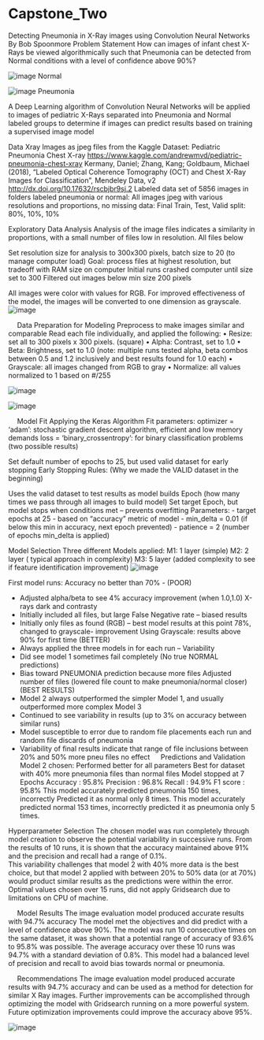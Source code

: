 # Capstone_Two
Detecting Pneumonia in X-Ray images using Convolution Neural Networks
By Bob Spoonmore
Problem Statement
How can images of infant chest X-Rays be viewed algorithmically such that Pneumonia can be detected from Normal conditions with a level of confidence above 90%?
 
 ![image](https://user-images.githubusercontent.com/79801542/131737028-ddcee13a-2f1a-4469-bf62-99941710c041.png)
  Normal			

![image](https://user-images.githubusercontent.com/79801542/131737084-b9e5fadd-dfe7-4e54-9ccf-8333b6cb1654.png)
  Pneumonia
  
A Deep Learning algorithm of Convolution Neural Networks will be applied to images of pediatric X-Rays separated into Pneumonia and Normal labeled groups to determine if images can predict results based on training a supervised image model
 

Data 
Xray Images as jpeg files from the Kaggle Dataset:  Pediatric Pneumonia Chest X-ray https://www.kaggle.com/andrewmvd/pediatric-pneumonia-chest-xray
Kermany, Daniel; Zhang, Kang; Goldbaum, Michael (2018), “Labeled Optical Coherence Tomography (OCT) and Chest X-Ray Images for Classification”, Mendeley Data, v2 http://dx.doi.org/10.17632/rscbjbr9sj.2
Labeled data set of 5856 images in folders labeled pneumonia or normal:  All images jpeg with various resolutions and proportions, no missing data:  Final Train, Test, Valid split:  80%, 10%, 10%
 

Exploratory Data Analysis 
Analysis of the image files indicates a similarity in proportions, with a small number of files low in resolution.  All files below 
   
Set resolution size for analysis to 300x300 pixels, batch size to 20  (to manage computer load)
Goal: process files at highest resolution, but tradeoff with RAM size on computer
Initial runs crashed computer until size set to 300
Filtered out images below min size 200 pixels

All images were color with values for RGB.  For improved effectiveness of the model, the images will be converted to one dimension as grayscale.
![image](https://user-images.githubusercontent.com/79801542/131737298-020d3c16-7c7b-4e09-bb73-59c5800bf573.png)



 
Data Preparation for Modeling 
Preprocess to make images similar and comparable
Read each file individually, and applied the following:
•	Resize: set all to 300 pixels x 300 pixels. (square)
•	Alpha: Contrast, set to 1.0
•	Beta: Brightness, set to 1.0
(note: multiple runs tested alpha, beta combos between 0.5 and 1.2 inclusively and best results found for 1.0 each)
•	Grayscale: all images changed from RGB to gray
•	Normalize: all values normalized to 1 based on #/255

![image](https://user-images.githubusercontent.com/79801542/131737346-4de4f37e-d909-4718-9187-1e2ef5dd259d.png)

![image](https://user-images.githubusercontent.com/79801542/131737366-e1c00a5a-6ba0-43f2-8916-71c9a5aecf96.png)








 
Model Fit
Applying the Keras Algorithm
Fit parameters: 
optimizer = ‘adam’: stochastic gradient descent algorithm, efficient and low memory demands
loss = ‘binary_crossentropy’: for binary classification problems (two possible results)

Set default number of epochs to 25, but used valid dataset for early stopping
Early Stopping Rules: (Why we made the VALID dataset in the beginning)
                             
Uses the valid dataset to test results as model builds
 	Epoch (how many times we pass through all images to build model)
        	Set target Epoch, but model stops when conditions met – prevents overfitting
           Parameters: 
		- target epochs at 25
		- based on “accuracy” metric of model
		- min_delta = 0.01  (if below this min in accuracy, next epoch prevented)
		- patience = 2 (number of epochs min_delta is applied)
 

Model Selection
Three different Models applied:
M1: 1 layer (simple)
M2: 2 layer ( typical approach in complexity)
M3: 5 layer (added complexity to see if feature identification improvement)
![image](https://user-images.githubusercontent.com/79801542/131737397-8d42b11a-dbe8-40d4-b2b0-e519511e8bf0.png)

 
First model runs: Accuracy no better than 70% - (POOR)
  - Adjusted alpha/beta to see 4% accuracy improvement (when 1.0,1.0)  X-rays dark and contrasty
  - Initially included all files, but large False Negative rate – biased results
  - Initially only files as found (RGB) – best model results at this point 78%, changed to grayscale- improvement
Using Grayscale: results above 90% for first time (BETTER)
  - Always applied the three models in for each run – Variability
  - Did see model 1 sometimes fail completely (No true NORMAL predictions)
  - Bias toward PNEUMONIA prediction because more files
Adjusted number of files (lowered file count to make pneumonia/normal closer) (BEST RESULTS)
  - Model 2 always outperformed the simpler Model 1, and usually outperformed more complex Model 3  
  - Continued to see variability in results (up to 3% on accuracy between similar runs)
  - Model susceptible to error due to random file placements each run and random file discards of pneumonia
  - Variability of final results indicate that range of file inclusions between 20% and 50% more pneu files no effect
 
Predictions and Validation 
Model 2 chosen:
Performed better for all parameters
Best for dataset with 40% more pneumonia files than normal files
Model stopped at 7 Epochs
Accuracy : 95.8%
Precision : 96.8%
Recall       : 94.9%
F1 score  : 95.8%
This model accurately predicted pneumonia 150 times, incorrectly 
Predicted it as normal only 8 times.
This model accurately predicted normal 153 times, incorrectly predicted it as pneumonia only 5 times.							
								








 
 Hyperparameter Selection
The chosen model was run completely through model creation to observe the potential variability in successive runs.  From the results of 10 runs, it is shown that the accuracy maintained above 91% and the precision and recall had a range of 0.1%.  
This variability challenges that model 2 with 40% more data is the best choice, but that model 2 applied with between 20% to 50% data (or at 70%) would product similar results as the predictions were within the error.  Optimal values chosen over 15 runs, did not apply Gridsearch due to limitations on CPU of machine.



 
Model Results
The image evaluation model produced accurate results with 94.7% accuracy
The model met the objectives and did predict with a level of confidence above 90%. The model was run 10 consecutive times on the same dataset, it was shown that a potential range of accuracy of 93.6% to 95.8% was possible.  The average accuracy over these 10 runs was 94.7% with a standard deviation of 0.8%. This model had a balanced level of precision and recall to avoid bias towards normal or pneumonia.











 
Recommendations
The image evaluation model produced accurate results with 94.7% accuracy and can be used as a method for detection for similar X Ray images.
Further improvements can be accomplished through optimizing the model with Gridsearch running on a more powerful system.  Future optimization improvements could improve the accuracy above 95%.
 
![image](https://user-images.githubusercontent.com/79801542/131736852-4e7198cd-6e7b-4eea-8139-00ac84aab025.png)
